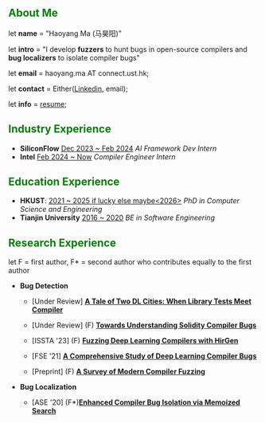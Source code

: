 <!-- # Haoyang Ma(马昊阳) -->

<!-- <img src="play/me.jpg", width="400"> -->

<!-- [:material-email-search-outline:](mailto:hmaaj@connect.ust.hk)
[:simple-github:](https://github.com/haoyang9804)
[:simple-linkedin:](https://www.linkedin.com/in/haoyang-ma-a870b01b6/) -->
<!-- [:simple-googlescholar:](https://scholar.google.com/citations?user=0-iO7hsAAAAJ&hl=en) -->

## <font color="green">About Me</font>

<!-- This is Haoyang Ma (马昊阳). -->

<!-- A PhD candidate at the Department of Computer Science and Engineering at HKUST.

I develop **fuzzers** to hunt bugs in open-source compilers (TVM and Solidity) and **bug localizers** to isolate compiler bugs.
 -->

<!-- I write papers for graduation, while I write [blogs](blog/blog) for fun. -->

<!-- Besides these hobbies that help me survive, -->
<!-- I also enjoy [digital painting](play/paintings) and [in-game photography](play/games). -->

let **name** = "Haoyang Ma (马昊阳)"

let **intro** = "I develop **fuzzers** to hunt bugs in open-source compilers and **bug localizers** to isolate compiler bugs"

let **email** = haoyang.ma AT connect.ust.hk;

let **contact** = Either([Linkedin](https://www.linkedin.com/in/haoyang-ma-a870b01b6/), email);

let **info** = [resume](https://docs.google.com/document/d/1jyXyyk7lvIkyzEn4W9R8akU0RtGbPSEgfCgbzDNWx8M/edit?usp=sharing);




<!-- Please consider referring to my [resume](https://docs.google.com/document/d/1jyXyyk7lvIkyzEn4W9R8akU0RtGbPSEgfCgbzDNWx8M/edit?usp=sharing),
[Linkedin](https://www.linkedin.com/in/haoyang-ma-a870b01b6/),
[Google Scholar](https://scholar.google.com/citations?user=0-iO7hsAAAAJ&hl=en), and [GitHub](https://github.com/haoyang9804) for more information -->
<!-- and contracting me through email: haoyang.ma AT connect.ust.hk. -->


## <font color="green">Industry Experience</font>

+ **SiliconFlow** <u>Dec 2023 ~ Feb 2024</u> *AI Framework Dev Intern*
+ **Intel** <u>Feb 2024 ~ Now</u> *Compiler Engineer Intern*

## <font color="green">Education Experience</font>

+ **HKUST**: <u>2021 ~ 2025 if lucky else maybe<2026></u> *PhD in Computer Science and Engineering*
+ **Tianjin University** <u>2016 ~ 2020</u> *BE in Software Engineering*

## <font color="green">Research Experience</font>

let F = first author, F\* = second author who contributes equally to the first author

+ **Bug Detection**

    + [Under Review] <u>**A Tale of Two DL Cities: When Library Tests Meet Compiler**</u>

        <!-- > Anonymous, **Haoyang Ma**, Anonymous -->

    + [Under Review] (F) <u>**Towards Understanding Solidity Compiler Bugs**</u>

        <!-- >**Haoyang Ma**, Anonymous -->

    + [ISSTA '23] (F) <u>**Fuzzing Deep Learning Compilers with HirGen**</u>

         <!-- >**Haoyang Ma**, Qingchao Shen, Yongqiang Tian, Junjie Chen, Shing-Chi Cheung -->

    + [FSE '21] <u>**A Comprehensive Study of Deep Learning Compiler Bugs**</u>

        <!-- >Qingchao Shen, **Haoyang Ma**, Junjie Chen, Yongqiang Tian, Shing-Chi Cheung, Xiang Chen -->

    + [Preprint] (F) <u>**A Survey of Modern Compiler Fuzzing**</u>

        <!-- >**Haoyang Ma** -->

+ **Bug Localization**

    + [ASE '20] (F\*)<u>**Enhanced Compiler Bug Isolation via Memoized Search**</u>

        <!-- >Junjie Chen\*, **Haoyang Ma\***, Lingming Zhang -->


<!-- , supervised by Prof. [Shing-Chi Cheung](https://www.cse.ust.hk/~scc/). I'm now a member of the [CASTLE Group](http://castle.cse.ust.hk/castle/index.html). Before I joined in CASTLE Group, I did research on compiler bug isolation under the guidance of Prof. [Junjie Chen](https://sites.google.com/site/junjiechen08/) for more than one year when I was an undergraduate at Tianjin University. -->

<!-- I'm enthusiastic in **building robust software systems**.
On the way to achieving this goal, I have engaged into research topics including

+ **Bug Study**: *how to understand and categorize oceans of bugs*
+ **Bug Isolation**: *how to locate bugs*
+ **Fuzzing**: *how to detect bugs efficiently*
+ **Program Generation**: *how to generate valid test programs*

I'm also interested in leveraging <u>*translation validation*</u> and <u>*metamorphic relation construction*</u> to **validate** software systems.

As for engineering, I have been actively testing and helping maintain compilers for a while. These days, I'm helping fix [TVM frontend bugs](https://github.com/apache/tvm/pulls?q=is%3Apr+author%3Ahaoyang9804). -->


<!-- ## Education

---

+ **Hong Kong University of Science and Technology** Department of Computer Science and Engineering

    PhD in Computer Science and Engineering

    Aug. 2021 ~ Now

+ **Tianjin University** College of Intelligence and Computing
  
    B.Eng. in Software Engineering
  
    Aug. 2016 ~ Jul. 2020 -->

<!-- ## Publications

> <i><u>\* denotes corresponding author, # denotes equal contribution</u></i>

---

+ [Under Submission] ****

+ [preprent](https://arxiv.org/abs/2306.06884) **A Survey of Modern Compiler Fuzzing** (In progress)

+ [ISSTA 2023](https://conf.researchr.org/home/issta-2023) **Fuzzing Deep Learning Compilers with HirGen** [\[paper\]](papers/hirgen.pdf) [\[project\]](https://github.com/haoyang9804/HirGen) [\[artifact\]](https://doi.org/10.5281/zenodo.7905120)
    
    <u>Haoyang Ma</u>, Qingchao Shen, Yongqiang Tian, Junjie Chen, Shing-Chi Cheung*

+ [FSE 2021](https://2021.esec-fse.org) **A Comprehensive Study of Deep Learning Compiler Bugs** [\[paper\]](papers/A_Comprehensive_Study_of_Deep_Learning_Compiler_Bugs.pdf) [\[project\]](https://github.com/ShenQingchao/DLCstudy)

    Qingchao Shen, <u>Haoyang Ma</u>, Junjie Chen*, Yongqiang Tian, Shing-Chi Cheung, Xiang Chen


+ [ASE 2020](https://conf.researchr.org/home/ase-2020) **Enhanced compiler bug isolation via memoized search** [\[paper\]](papers/ASE_20__Reinforcement_Compiler_Bug_Isolation.pdf) [\[project\]](https://github.com/haoyang9804/RecBi)

    Junjie Chen\*#, <u>Haoyang Ma</u>#  , Lingming Zhang -->


<!-- ## Honors and Awards

---

+ Postgraduate studentship, HKUST, 2021 - 2025

## Teaching

---

I was the TA of 

+ COMP 3111 Software Engineering (Spring 2021-22)
+ COMP 2011 Programming With C++ (Fall 2022-23)

I'm now to TA of

+ COMP 1021 Introduction to Computer Science (Fall 2023-2024)

## Services

---

Have participated in coreviewing paper(s) in ISSTA 2021, ISSTA 2023.

Have served as the reviewer for a TSE paper.

## Talks

### Enhanced compiler bug isolation via memoized search

+ [ASE Conference Talk](https://conf.researchr.org/home/ase-2020) in Sep 2020

### Fuzzing Deep Learning Compilers with HirGen

+ [SEPL Seminar](https://sepl-hkust.github.io/) on 14 Jul 2023
+ [ISSTA Conference Talk](https://conf.researchr.org/home/issta-2023) on Jul 19 2023 -->
